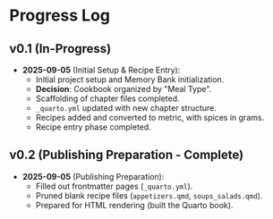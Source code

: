 # Progress Log

## v0.1 (In-Progress)

- **2025-09-05** (Initial Setup & Recipe Entry):
  - Initial project setup and Memory Bank initialization.
  - **Decision**: Cookbook organized by "Meal Type".
  - Scaffolding of chapter files completed.
  - `_quarto.yml` updated with new chapter structure.
  - Recipes added and converted to metric, with spices in grams.
  - Recipe entry phase completed.

## v0.2 (Publishing Preparation - Complete)

- **2025-09-05** (Publishing Preparation):
  - Filled out frontmatter pages (`_quarto.yml`).
  - Pruned blank recipe files (`appetizers.qmd`, `soups_salads.qmd`).
  - Prepared for HTML rendering (built the Quarto book).